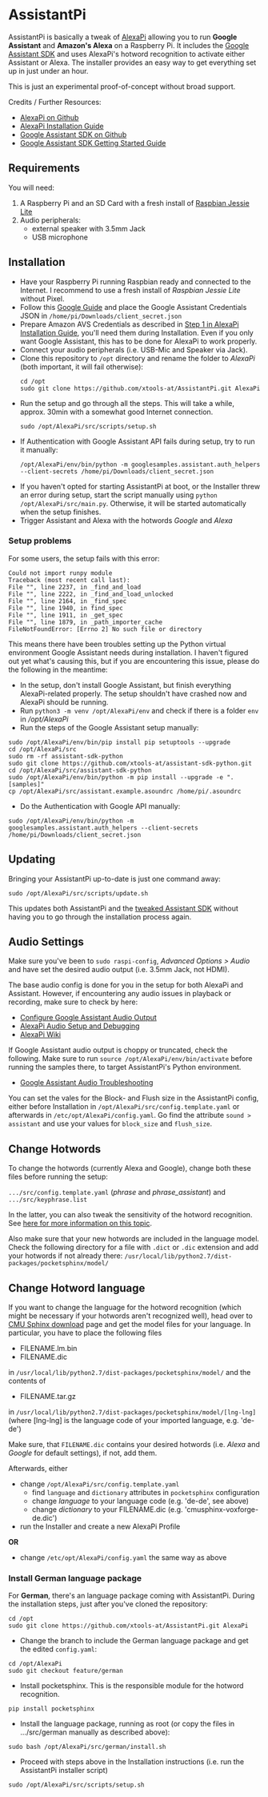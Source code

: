 # AssistantPi

AssistantPi is basically a tweak of [AlexaPi](https://github.com/alexa-pi/AlexaPi) allowing you to run **Google Assistant** and **Amazon's Alexa** on a Raspberry Pi. It includes the [Google Assistant SDK](https://github.com/googlesamples/assistant-sdk-python) and uses AlexaPi's hotword recognition to activate either Assistant or Alexa. The installer provides an easy way to get everything set up in just under an hour.

This is just an experimental proof-of-concept without broad support.

Credits / Further Resources:
- [AlexaPi on Github](https://github.com/alexa-pi/AlexaPi)
- [AlexaPi Installation Guide](https://github.com/alexa-pi/AlexaPi/wiki/Installation)
- [Google Assistant SDK on Github](https://github.com/googlesamples/assistant-sdk-python)
- [Google Assistant SDK Getting Started Guide](https://developers.google.com/assistant/sdk/prototype/getting-started-pi-python)


## Requirements

You will need:

1. A Raspberry Pi and an SD Card with a fresh install of [Raspbian Jessie Lite](https://www.raspberrypi.org/downloads/raspbian/)
2. Audio peripherals:
    - external speaker with 3.5mm Jack
    - USB microphone


## Installation

- Have your Raspberry Pi running Raspbian ready and connected to the Internet. I recommend to use a fresh install of *Raspbian Jessie Lite* without Pixel.
- Follow this [Google Guide](https://developers.google.com/assistant/sdk/prototype/getting-started-pi-python/config-dev-project-and-account) and place the Google Assistant Credentials JSON in `/home/pi/Downloads/client_secret.json`
- Prepare Amazon AVS Credentials as described in [Step 1 in AlexaPi Installation Guide](https://github.com/alexa-pi/AlexaPi/wiki/Installation), you'll need them during Installation. Even if you only want Google Assistant, this has to be done for AlexaPi to work properly.
- Connect your audio peripherals (i.e. USB-Mic and Speaker via Jack).
- Clone this repository to `/opt` directory and rename the folder to *AlexaPi* (both important, it will fail otherwise):
	```
    cd /opt
	sudo git clone https://github.com/xtools-at/AssistantPi.git AlexaPi
    ```
- Run the setup and go through all the steps. This will take a while, approx. 30min with a somewhat good Internet connection.
	```
    sudo /opt/AlexaPi/src/scripts/setup.sh
    ```
- If Authentication with Google Assistant API fails during setup, try to run it manually:
	```
    /opt/AlexaPi/env/bin/python -m googlesamples.assistant.auth_helpers --client-secrets /home/pi/Downloads/client_secret.json
    ```
- If you haven't opted for starting AssistantPi at boot, or the Installer threw an error during setup, start the script manually using `python /opt/AlexaPi/src/main.py`. Otherwise, it will be started automatically when the setup finishes.
- Trigger Assistant and Alexa with the hotwords *Google* and *Alexa*

### Setup problems
For some users, the setup fails with this error:

```
Could not import runpy module
Traceback (most recent call last):
File "", line 2237, in _find_and_load
File "", line 2222, in _find_and_load_unlocked
File "", line 2164, in _find_spec
File "", line 1940, in find_spec
File "", line 1911, in _get_spec
File "", line 1879, in _path_importer_cache
FileNotFoundError: [Errno 2] No such file or directory
```

This means there have been troubles setting up the Python virtual environment Google Assistant needs during installation. I haven't figured out yet what's causing this, but if you are encountering this issue, please do the following in the meantime:

- In the setup, don't install Google Assistant, but finish everything AlexaPi-related properly. The setup shouldn't have crashed now and AlexaPi should be running.
- Run `python3 -m venv /opt/AlexaPi/env` and check if there is a folder `env` in _/opt/AlexaPi_
- Run the steps of the Google Assistant setup manually:
```
sudo /opt/AlexaPi/env/bin/pip install pip setuptools --upgrade
cd /opt/AlexaPi/src
sudo rm -rf assistant-sdk-python
sudo git clone https://github.com/xtools-at/assistant-sdk-python.git
cd /opt/AlexaPi/src/assistant-sdk-python
sudo /opt/AlexaPi/env/bin/python -m pip install --upgrade -e ".[samples]"
cp /opt/AlexaPi/src/assistant.example.asoundrc /home/pi/.asoundrc
```
- Do the Authentication with Google API manually:
```
sudo /opt/AlexaPi/env/bin/python -m googlesamples.assistant.auth_helpers --client-secrets /home/pi/Downloads/client_secret.json
```


## Updating

Bringing your AssistantPi up-to-date is just one command away:
```
sudo /opt/AlexaPi/src/scripts/update.sh
```
This updates both AssistantPi and the [tweaked Assistant SDK](https://github.com/xtools-at/assistant-sdk-python) without having you to go through the installation process again.


## Audio Settings

Make sure you've been to `sudo raspi-config`, *Advanced Options > Audio* and have set the desired audio output (i.e. 3.5mm Jack, not HDMI).

The base audio config is done for you in the setup for both AlexaPi and Assistant. However, if encountering any audio issues in playback or recording, make sure to check by here:
- [Configure Google Assistant Audio Output](https://developers.google.com/assistant/sdk/prototype/getting-started-pi-python/configure-audio)
- [AlexaPi Audio Setup and Debugging](https://github.com/alexa-pi/AlexaPi/wiki/Audio-setup-&-debugging)
- [AlexaPi Wiki](https://github.com/alexa-pi/AlexaPi/wiki/)

If Google Assistant audio output is choppy or truncated, check the following. Make sure to run `source /opt/AlexaPi/env/bin/activate` before running the samples there, to target AssistantPi's Python environment.
- [Google Assistant Audio Troubleshooting](https://developers.google.com/assistant/sdk/prototype/getting-started-pi-python/troubleshooting#audio-issues)

You can set the vales for the Block- and Flush size in the AssistantPi config, either before Installation in `/opt/AlexaPi/src/config.template.yaml` or afterwards in `/etc/opt/AlexaPi/config.yaml`. Go find the attribute `sound > assistant` and use your values for `block_size` and `flush_size`.



## Change Hotwords

To change the hotwords (currently Alexa and Google), change both these files before running the setup:

`.../src/config.template.yaml` (*phrase* and *phrase_assistant*) and `.../src/keyphrase.list`

In the latter, you can also tweak the sensitivity of the hotword recognition. See [here for more information on this topic](http://cmusphinx.sourceforge.net/wiki/faq#qhow_to_implement_hot_word_listening).

Also make sure that your new hotwords are included in the language model. Check the following directory for a file with `.dict` or `.dic` extension and add your hotwords if not already there: `/usr/local/lib/python2.7/dist-packages/pocketsphinx/model/`


## Change Hotword language

If you want to change the language for the hotword recognition (which might be necessary if your hotwords aren't recognized well), head over to [CMU Sphinx download](https://sourceforge.net/projects/cmusphinx/files/Acoustic%20and%20Language%20Models/) page and get the model files for your language.
In particular, you have to place the following files
- FILENAME.lm.bin
- FILENAME.dic

in `/usr/local/lib/python2.7/dist-packages/pocketsphinx/model/` and the contents of

- FILENAME.tar.gz

in `/usr/local/lib/python2.7/dist-packages/pocketsphinx/model/[lng-lng]` (where [lng-lng] is the language code of your imported language, e.g. 'de-de')

Make sure, that `FILENAME.dic` contains your desired hotwords (i.e. *Alexa* and *Google* for default settings), if not, add them.

Afterwards, either
- change `/opt/AlexaPi/src/config.template.yaml`
  - find `language` and `dictionary` attributes in `pocketsphinx` configuration
  - change *language* to your language code (e.g. 'de-de', see above)
  - change *dictionary* to your FILENAME.dic (e.g. 'cmusphinx-voxforge-de.dic')
- run the Installer and create a new AlexaPi Profile

**OR**
- change `/etc/opt/AlexaPi/config.yaml` the same way as above

### Install German language package

For **German**, there's an language package coming with AssistantPi. During the installation steps, just after you've cloned the repository:
```
cd /opt
sudo git clone https://github.com/xtools-at/AssistantPi.git AlexaPi
```
- Change the branch to include the German language package and get the edited `config.yaml`:
```
cd /opt/AlexaPi
sudo git checkout feature/german
```
- Install pocketsphinx. This is the responsible module for the hotword recognition.
```
pip install pocketsphinx
```
- Install the language package, running as root (or copy the files in .../src/german manually as described above):
```
sudo bash /opt/AlexaPi/src/german/install.sh
```
- Proceed with steps above in the Installation instructions (i.e. run the AssistantPi installer script)
```
sudo /opt/AlexaPi/src/scripts/setup.sh
```
